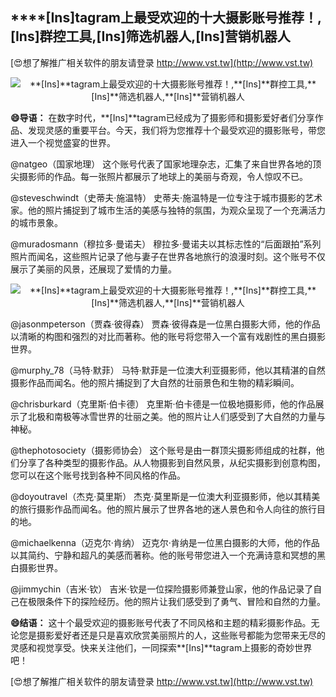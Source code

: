 ## ****[Ins]**tagram上最受欢迎的十大摄影账号推荐！,**[Ins]**群控工具,**[Ins]**筛选机器人,**[Ins]**营销机器人**

[😍想了解推广相关软件的朋友请登录 http://www.vst.tw](http://www.vst.tw)

 <center><img src="https://vst.tw/MP4/tuiguang/png/0.png" alt="**[Ins]**tagram上最受欢迎的十大摄影账号推荐！,**[Ins]**群控工具,**[Ins]**筛选机器人,**[Ins]**营销机器人"></center>

**😄导语：**
在数字时代，**[Ins]**tagram已经成为了摄影师和摄影爱好者们分享作品、发现灵感的重要平台。今天，我们将为您推荐十个最受欢迎的摄影账号，带您进入一个视觉盛宴的世界。

@natgeo（国家地理）
这个账号代表了国家地理杂志，汇集了来自世界各地的顶尖摄影师的作品。每一张照片都展示了地球上的美丽与奇观，令人惊叹不已。

@steveschwindt（史蒂夫·施温特）
史蒂夫·施温特是一位专注于城市摄影的艺术家。他的照片捕捉到了城市生活的美感与独特的氛围，为观众呈现了一个充满活力的城市景象。

@muradosmann（穆拉多·曼诺夫）
穆拉多·曼诺夫以其标志性的“后面跟拍”系列照片而闻名，这些照片记录了他与妻子在世界各地旅行的浪漫时刻。这个账号不仅展示了美丽的风景，还展现了爱情的力量。

 <center><img src="https://vst.tw/MP4/tuiguang/png/0.png" alt="**[Ins]**tagram上最受欢迎的十大摄影账号推荐！,**[Ins]**群控工具,**[Ins]**筛选机器人,**[Ins]**营销机器人"></center>

@jasonmpeterson（贾森·彼得森）
贾森·彼得森是一位黑白摄影大师，他的作品以清晰的构图和强烈的对比而著称。他的账号将您带入一个富有戏剧性的黑白摄影世界。

@murphy_78（马特·默菲）
马特·默菲是一位澳大利亚摄影师，他以其精湛的自然摄影作品而闻名。他的照片捕捉到了大自然的壮丽景色和生物的精彩瞬间。

@chrisburkard（克里斯·伯卡德）
克里斯·伯卡德是一位极地摄影师，他的作品展示了北极和南极等冰雪世界的壮丽之美。他的照片让人们感受到了大自然的力量与神秘。

@thephotosociety（摄影师协会）
这个账号是由一群顶尖摄影师组成的社群，他们分享了各种类型的摄影作品。从人物摄影到自然风景，从纪实摄影到创意构图，您可以在这个账号找到各种不同风格的作品。

@doyoutravel（杰克·莫里斯）
杰克·莫里斯是一位澳大利亚摄影师，他以其精美的旅行摄影作品而闻名。他的照片展示了世界各地的迷人景色和令人向往的旅行目的地。

@michaelkenna（迈克尔·肯纳）
迈克尔·肯纳是一位黑白摄影的大师，他的作品以其简约、宁静和超凡的美感而著称。他的账号带您进入一个充满诗意和冥想的黑白摄影世界。

@jimmychin（吉米·钦）
吉米·钦是一位探险摄影师兼登山家，他的作品记录了自己在极限条件下的探险经历。他的照片让我们感受到了勇气、冒险和自然的力量。

**😄结语：**
这十个最受欢迎的摄影账号代表了不同风格和主题的精彩摄影作品。无论您是摄影爱好者还是只是喜欢欣赏美丽照片的人，这些账号都能为您带来无尽的灵感和视觉享受。快来关注他们，一同探索**[Ins]**tagram上摄影的奇妙世界吧！

[😍想了解推广相关软件的朋友请登录 http://www.vst.tw](http://www.vst.tw)



